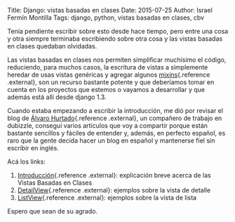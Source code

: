 Title: Django: vistas basadas en clases
Date: 2015-07-25
Author: Israel Fermín Montilla
Tags: django, python, vistas basadas en clases, cbv

Tenía pendiente escribir sobre esto desde hace tiempo, pero entre una
cosa y otra siempre terminaba escribiendo sobre otra cosa y las vistas
basadas en clases quedaban olvidadas.

Las vistas basadas en clases nos permiten simplificar muchísimo el
código, reduciendo, para muchos casos, la escritura de vistas a
simplemente heredar de usas vistas genéricas y agregar algunos
[mixins](http://iffm.me/cosas-que-he-aprendido-parte-ii.html){.reference
.external}, son un recurso bastante potente y que deberíamos tomar en
cuenta en los proyectos que estemos o vayamos a desarrollar y que además
está allí desde django 1.3.

Cuando estaba empezando a escribir la introducción, me dió por revisar
el blog de [Álvaro Hurtado](http://alvarohurtado.es){.reference
.external}, un compañero de trabajo en dubizzle, conseguí varios
artículos que voy a compartir porque están bastante sencillos y fáciles
de entender y, además, en perfecto español, es raro que la gente decida
hacer un blog en español y mantenerse fiel sin escribir en inglés.

Acá los links:

1.  [Introducción](http://www.alvarohurtado.es/django-vistas-basadas-en-clases-i-introduccion/){.reference
    .external}: explicación breve acerca de las Vistas Basadas en Clases
2.  [DetailView](http://www.alvarohurtado.es/django-vistas-basadas-en-clases-ii-detail-view/){.reference
    .external}: ejemplos sobre la vista de detalle
3.  [ListView](http://www.alvarohurtado.es/django-vistas-basadas-en-clases-iii-list-view/){.reference
    .external}: ejemplos sobre la vista de lista

Espero que sean de su agrado.
